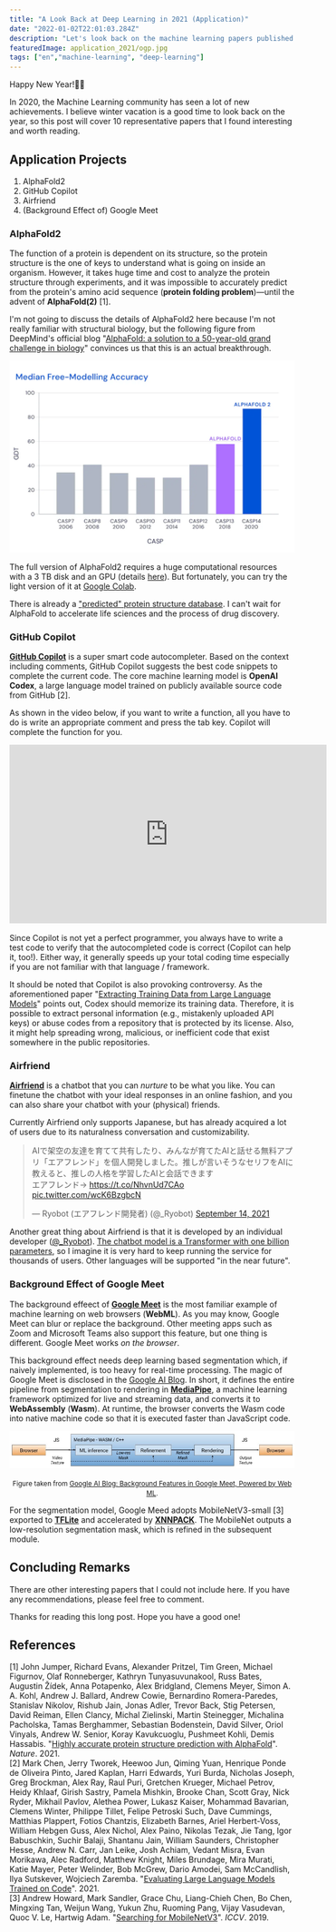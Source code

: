 ```yaml
---
title: "A Look Back at Deep Learning in 2021 (Application)"
date: "2022-01-02T22:01:03.284Z"
description: "Let's look back on the machine learning papers published in 2020! This post covers 8 research papers and 4 application projects that are worth checking out."
featuredImage: application_2021/ogp.jpg
tags: ["en","machine-learning", "deep-learning"]
---
```


Happy New Year!🎉🐯

In 2020, the Machine Learning community has seen a lot of new achievements. I believe winter vacation is a good time to look back on the year, so this post will cover 10 representative papers that I found interesting and worth reading.

## Application Projects

1. AlphaFold2
2. GitHub Copilot
3. Airfriend
4. (Background Effect of) Google Meet

### AlphaFold2
The function of a protein is dependent on its structure, so the protein structure is the one of keys to understand what is going on inside an organism. However, it takes huge time and cost to analyze the protein structure through experiments, and it was impossible to accurately predict from the protein's amino acid sequence (**protein folding problem**)—until the advent of **AlphaFold(2)** [1].

I'm not going to discuss the details of AlphaFold2 here because I'm not really familiar with structural biology, but the following figure from DeepMind's official blog "[AlphaFold: a solution to a 50-year-old grand challenge in biology](https://deepmind.com/blog/article/alphafold-a-solution-to-a-50-year-old-grand-challenge-in-biology)" convinces us that this is an actual breakthrough.

![](2022-01-02-11-13-52.png)

The full version of AlphaFold2 requires a huge computational resources with a 3 TB disk and an GPU (details [here](https://github.com/deepmind/alphafold#running-alphafold)). But fortunately, you can try the light version of it at [Google Colab](https://colab.research.google.com/github/sokrypton/ColabFold/blob/main/AlphaFold2.ipynb).

There is already a ["predicted" protein structure database](https://alphafold.ebi.ac.uk/). I can't wait for AlphaFold to accelerate life sciences and the process of drug discovery.

### GitHub Copilot
**[GitHub Copilot](https://copilot.github.com/)** is a super smart code autocompleter. Based on the context including comments, GitHub Copilot suggests the best code snippets to complete the current code. The core machine learning model is **OpenAI Codex**, a large language model trained on publicly available source code from GitHub [2].

As shown in the video below, if you want to write a function, all you have to do is write an appropriate comment and press the tab key. Copilot will complete the function for you.

<iframe width="560" height="315" src="https://www.youtube.com/embed/St2CMvK4hK0?start=69" title="YouTube video player" frameborder="0" allow="accelerometer; autoplay; clipboard-write; encrypted-media; gyroscope; picture-in-picture" allowfullscreen></iframe>

Since Copilot is not yet a perfect programmer, you always have to write a test code to verify that the autocompleted code is correct (Copilot can help it, too!). Either way, it generally speeds up your total coding time especially if you are not familiar with that language / framework.

It should be noted that Copilot is also provoking controversy. As the aforementioned paper "[Extracting Training Data from Large Language Models](https://arxiv.org/abs/2012.07805)" points out, Codex should memorize its training data. Therefore, it is possible to extract personal information (e.g., mistakenly uploaded API keys) or abuse codes from a repository that is protected by its license. Also, it might help spreading wrong, malicious, or inefficient code that exist somewhere in the public repositories. 

### Airfriend
**[Airfriend](https://airfriend.ai/)** is a chatbot that you can *nurture* to be what you like. You can finetune the chatbot with your ideal responses in an online fashion, and you can also share your chatbot with your (physical) friends.

Currently Airfriend only supports Japanese, but has already acquired a lot of users due to its naturalness conversation and customizability. 

<blockquote class="twitter-tweet"><p lang="ja" dir="ltr">AIで架空の友達を育てて共有したり、みんなが育てたAIと話せる無料アプリ「エアフレンド」を個人開発しました。推しが言いそうなセリフをAIに教えると、推しの人格を学習したAIと会話できます<br>エアフレンド→ <a href="https://t.co/NhvnUd7CAo">https://t.co/NhvnUd7CAo</a> <a href="https://t.co/wcK6BzgbcN">pic.twitter.com/wcK6BzgbcN</a></p>&mdash; Ryobot (エアフレンド開発者) (@_Ryobot) <a href="https://twitter.com/_Ryobot/status/1437714740529319939?ref_src=twsrc%5Etfw">September 14, 2021</a></blockquote> <script async src="https://platform.twitter.com/widgets.js" charset="utf-8"></script>

Another great thing about Airfriend is that it is developed by an individual developer ([@_Ryobot](https://twitter.com/_Ryobot)). [The chatbot model is a Transformer with one billion parameters](https://twitter.com/_Ryobot/status/1437762555578134530), so I imagine it is very hard to keep running the service for thousands of users. Other languages will be supported "in the near future".

### Background Effect of Google Meet
The background effeect of **[Google Meet](https://meet.google.com/)** is the most familiar example of machine learning on web browsers (**WebML**). As you may know, Google Meet can blur or replace the background. Other meeting apps such as Zoom and Microsoft Teams also support this feature, but one thing is different. Google Meet works *on the browser*.

This background effect needs deep learning based segmentation which, if naively implemented, is too heavy for real-time processing. The magic of Google Meet is disclosed in the [Google AI Blog](https://ai.googleblog.com/2020/10/background-features-in-google-meet.html). In short, it defines the entire pipeline from segmentation to rendering in **[MediaPipe](https://google.github.io/mediapipe/)**, a machine learning framework optimized for live and streaming data, and converts it to **WebAssembly** (**Wasm**). At runtime, the browser converts the Wasm code into native machine code so that it is executed faster than JavaScript code.

![](2022-01-02-12-37-10.png)

<div style="text-align: center;"><small>Figure taken from <a href="https://ai.googleblog.com/2020/10/background-features-in-google-meet.html">Google AI Blog: Background Features in Google Meet, Powered by Web ML</a>.</small></div>

For the segmentation model, Google Meed adopts MobileNetV3-small [3] exported to [**TFLite**](https://www.tensorflow.org/lite) and accelerated by [**XNNPACK**](https://github.com/google/XNNPACK). The MobileNet outputs a low-resolution segmentation mask, which is refined in the subsequent module.

## Concluding Remarks
There are other interesting papers that I could not include here. If you have any recommendations, please feel free to comment.

Thanks for reading this long post. Hope you have a good one!


## References
[1] John Jumper, Richard Evans, Alexander Pritzel, Tim Green, Michael Figurnov, Olaf Ronneberger, Kathryn Tunyasuvunakool, Russ Bates, Augustin Žídek, Anna Potapenko, Alex Bridgland, Clemens Meyer, Simon A. A. Kohl, Andrew J. Ballard, Andrew Cowie, Bernardino Romera-Paredes, Stanislav Nikolov, Rishub Jain, Jonas Adler, Trevor Back, Stig Petersen, David Reiman, Ellen Clancy, Michal Zielinski, Martin Steinegger, Michalina Pacholska, Tamas Berghammer, Sebastian Bodenstein, David Silver, Oriol Vinyals, Andrew W. Senior, Koray Kavukcuoglu, Pushmeet Kohli, Demis Hassabis. "[Highly accurate protein structure prediction with AlphaFold](https://www.nature.com/articles/s41586-021-03819-2)". *Nature*. 2021.  
[2] Mark Chen, Jerry Tworek, Heewoo Jun, Qiming Yuan, Henrique Ponde de Oliveira Pinto, Jared Kaplan, Harri Edwards, Yuri Burda, Nicholas Joseph, Greg Brockman, Alex Ray, Raul Puri, Gretchen Krueger, Michael Petrov, Heidy Khlaaf, Girish Sastry, Pamela Mishkin, Brooke Chan, Scott Gray, Nick Ryder, Mikhail Pavlov, Alethea Power, Lukasz Kaiser, Mohammad Bavarian, Clemens Winter, Philippe Tillet, Felipe Petroski Such, Dave Cummings, Matthias Plappert, Fotios Chantzis, Elizabeth Barnes, Ariel Herbert-Voss, William Hebgen Guss, Alex Nichol, Alex Paino, Nikolas Tezak, Jie Tang, Igor Babuschkin, Suchir Balaji, Shantanu Jain, William Saunders, Christopher Hesse, Andrew N. Carr, Jan Leike, Josh Achiam, Vedant Misra, Evan Morikawa, Alec Radford, Matthew Knight, Miles Brundage, Mira Murati, Katie Mayer, Peter Welinder, Bob McGrew, Dario Amodei, Sam McCandlish, Ilya Sutskever, Wojciech Zaremba. "[Evaluating Large Language Models Trained on Code](https://arxiv.org/abs/2107.03374)". 2021.  
[3] Andrew Howard, Mark Sandler, Grace Chu, Liang-Chieh Chen, Bo Chen, Mingxing Tan, Weijun Wang, Yukun Zhu, Ruoming Pang, Vijay Vasudevan, Quoc V. Le, Hartwig Adam. "[Searching for MobileNetV3](https://arxiv.org/abs/1905.02244)". *ICCV*. 2019.